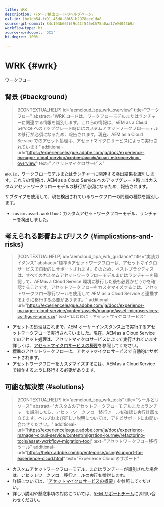 ```yaml
---
title: WRK
description: パターン検出コードのヘルプページ。
exl-id: 1be1db54-fc91-45d0-80b5-b2978eee1da8
source-git-commit: 84c193b66fbf9c41f546e8575a0aa17e94043b9a
workflow-type: ht
source-wordcount: '321'
ht-degree: 100%

---
```


# WRK {#wrk}

ワークフロー

## 背景 {#background}

>[!CONTEXTUALHELP]
>id="aemcloud_bpa_wrk_overview"
>title="ワークフロー"
>abstract="WRK コードは、ワークフローモデルまたはランチャーに関連する情報を識別します。これらの情報は、AEM as a Cloud Service へのアップグレード時にはカスタムアセットワークフローモデルの移行が必須になるため、報告されます。現在、AEM as a Cloud Service でのアセット処理は、アセットマイクロサービスによって実行されています"
>additional-url="https://experienceleague.adobe.com/ja/docs/experience-manager-cloud-service/content/assets/asset-microservices-overview" text="アセットマイクロサービス"

`WRK` は、ワークフローモデルまたはランチャーに関連する検出結果を識別します。これらの情報は、AEM as a Cloud Service へのアップグレード時にはカスタムアセットワークフローモデルの移行が必須になるため、報告されます。

サブタイプを使用して、現在検出されているワークフローの問題の種類を識別します。

* `custom.asset.workflow`：カスタムアセットワークフローモデル、ランチャーを検出しました。

## 考えられる影響およびリスク {#implications-and-risks}

>[!CONTEXTUALHELP]
>id="aemcloud_bpa_wrk_guidance"
>title="実装ガイダンス"
>abstract="標準のアセットワークフローは、アセットマイクロサービスで自動的にサポートされます。そのため、ベストプラクティスは、すべてのカスタムアセットワークフローモデルまたはランチャーを確認して、AEMas a Cloud Service 環境に移行した後も必要かどうかを確認することです。アセットワークフローをカスタマイズするには、アセットワークフロー移行ツールを使用して AEM as a Cloud Service と連携するように移行する必要があります。"
>additional-url="https://experienceleague.adobe.com/ja/docs/experience-manager-cloud-service/content/assets/manage/asset-microservices-configure-and-use" text="はじめに - アセットマイクロサービス"

* アセットの処理はこれまで、AEM オーサーインスタンス上で実行するアセットワークフローで実行されていました。現在、AEM as a Cloud Service でのアセット処理は、アセットマイクロサービスによって実行されています詳しくは、[アセットマイクロサービスの概要](https://experienceleague.adobe.com/ja/docs/experience-manager-cloud-service/content/assets/asset-microservices-overview)を参照してください。
* 標準のアセットワークフローは、アセットマイクロサービスで自動的にサポートされます。
* アセットワークフローをカスタマイズするには、AEM as a Cloud Service で操作するように移行する必要があります。

## 可能な解決策 {#solutions}

>[!CONTEXTUALHELP]
>id="aemcloud_bpa_wrk_tools"
>title="ツールとリソース"
>abstract="カスタムのアセットワークフローモデルまたはランチャーを識別したら、アセットワークフロー移行ツールを確認し実行計画を立てます。ヘルプおよび詳しい説明については、アドビサポートにお問い合わせください。"
>additional-url="https://experienceleague.adobe.com/ja/docs/experience-manager-cloud-service/content/migration-journey/refactoring-tools/asset-workflow-migration-tool" text="アセットワークフロー移行ツール"
>additional-url="https://helpx.adobe.com/jp/enterprise/using/support-for-experience-cloud.html" text="Experience Cloud のサポート"

* カスタムアセットワークフローモデル、またはランチャーが識別された場合は、[アセットワークフロー移行ツール](https://experienceleague.adobe.com/ja/docs/experience-manager-cloud-service/content/migration-journey/refactoring-tools/asset-workflow-migration-tool)の実行を検討します。
* 詳細については、「[アセットマイクロサービスの概要](https://experienceleague.adobe.com/ja/docs/experience-manager-cloud-service/content/assets/manage/asset-microservices-configure-and-use)」を参照してください。
* 詳しい説明や懸念事項の対応については、[AEM サポートチーム](https://helpx.adobe.com/jp/enterprise/using/support-for-experience-cloud.html)にお問い合わせください。
